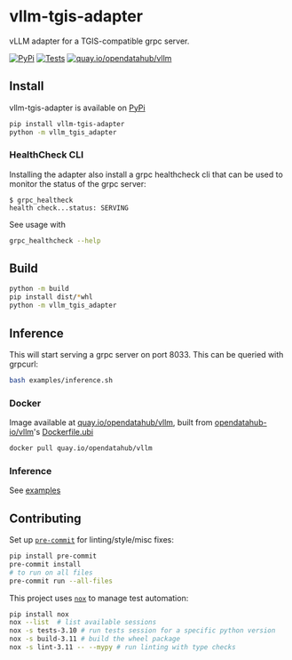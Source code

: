 # vllm-tgis-adapter

vLLM adapter for a TGIS-compatible grpc server.

[![PyPi](https://img.shields.io/pypi/v/vllm-tgis-adapter?label=pip)](https://pypi.org/project/vllm-tgis-adapter)
[![Tests](https://github.com/opendatahub-io/vllm-tgis-adapter/actions/workflows/tests.yaml/badge.svg)](https://github.com/opendatahub-io/vllm-tgis-adapter/actions/workflows/tests.yaml)
[![quay.io/opendatahub/vllm](https://img.shields.io/badge/quay.io-opendatahub/vllm--tgis-darkred)](https://quay.io/repository/opendatahub/vllm?tab=tags)

## Install

vllm-tgis-adapter is available on [PyPi](https://pypi.org/project/vllm-tgis-adapter)

```bash
pip install vllm-tgis-adapter
python -m vllm_tgis_adapter
```

### HealthCheck CLI

Installing the adapter also install a grpc healthcheck cli that can be used to monitor the status of the grpc server:

```console
$ grpc_healtheck
health check...status: SERVING
```

See usage with

```bash
grpc_healthcheck --help
```

## Build

```bash
python -m build
pip install dist/*whl
python -m vllm_tgis_adapter
```

## Inference

This will start serving a grpc server on port 8033. This can be queried with grpcurl:

```bash
bash examples/inference.sh
```

### Docker

Image available at [quay.io/opendatahub/vllm](https://quay.io/opendatahub/vllm?tab=tags), built from [opendatahub-io/vllm](https://github.com/opendatahub-io/vllm)'s [Dockerfile.ubi](https://github.com/opendatahub-io/vllm/tree/main/Dockerfile.ubi)

```bash
docker pull quay.io/opendatahub/vllm
```

### Inference

See [examples](/examples)

## Contributing

Set up [`pre-commit`](https://pre-commit.com) for linting/style/misc fixes:

```bash
pip install pre-commit
pre-commit install
# to run on all files
pre-commit run --all-files
```

This project uses [`nox`](https://github.com/wntrblm/nox) to manage test automation:

```bash
pip install nox
nox --list  # list available sessions
nox -s tests-3.10 # run tests session for a specific python version
nox -s build-3.11 # build the wheel package
nox -s lint-3.11 -- --mypy # run linting with type checks
```
